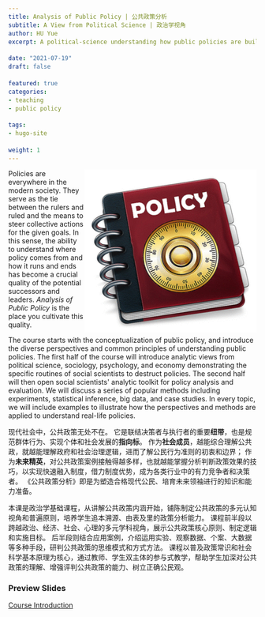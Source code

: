 ```yaml
---
title: Analysis of Public Policy | 公共政策分析
subtitle: A View from Political Science | 政治学视角
author: HU Yue
excerpt: A political-science understanding how public policies are built and implemented.

date: "2021-07-19"
draft: false

featured: true
categories:
- teaching
- public policy

tags:
- hugo-site

weight: 1
---
```


<img src="featured.gif" width = "350" height = "330"  align="right" />

Policies are everywhere in the modern society.
They serve as the tie between the rulers and ruled and the means to steer collective actions for the given goals.
In this sense, the ability to understand where policy comes from and how it runs and ends has become a crucial quality of the potential successors and leaders.
*Analysis of Public Policy* is the place you cultivate this quality.

The course starts with the conceptualization of public policy, and introduce the diverse perspectives and common principles of understanding public policies.
The first half of the course will introduce analytic views from political science, sociology, psychology, and economy demonstrating the specific routines of social scientists to destruct policies.
The second half will then open social scientists' analytic toolkit for policy analysis and evaluation. 
We will discuss a series of popular methods including experiments, statistical inference, big data, and case studies. 
In every topic, we will include examples to illustrate how the perspectives and methods are applied to understand real-life policies.

现代社会中，公共政策无处不在。
它是联结决策者与执行者的重要**纽带**，也是规范群体行为、实现个体和社会发展的**指向标**。
作为**社会成员**，越能综合理解公共政，就越能理解政府和社会治理逻辑，进而了解公民行为准则的初衷和边界；
作为**未来精英**，对公共政策案例接触得越多样，也就越能掌握分析判断政策效果的技巧，以实现快速融入制度，借力制度优势，成为各类行业中的有力竞争者和决策者。
《公共政策分析》即是为塑造合格现代公民、培育未来领袖进行的知识和能力准备。

本课是政治学基础课程，从讲解公共政策内涵开始，铺陈制定公共政策的多元认知视角和普遍原则，培养学生追本溯源、由表及里的政策分析能力。
课程前半段以跨越政治、经济、社会、心理的多元学科视角，展示公共政策核心原则、制定逻辑和实施目标。
后半段则结合应用案例，介绍运用实验、观察数据、个案、大数据等多种手段，研判公共政策的思维模式和方式方法。
课程以普及政策常识和社会科学基本原理为核心，通过教师、学生双主体的参与式教学，帮助学生加深对公共政策的理解、增强评判公共政策的能力、树立正确公民观。


### Preview Slides

[Course Introduction](https://sammo3182.github.io/slides_gh/slides/courses/analysisOfPublicPolicy/01_courseIntro.html)


